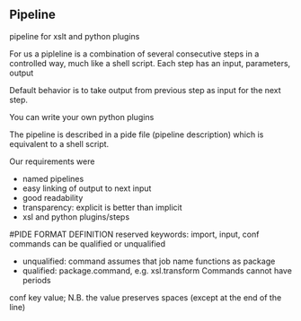 ## Pipeline
pipeline for xslt and python plugins

For us a pipleline is a combination of several consecutive steps in a 
controlled way, much like a shell script. Each step has an input, 
parameters, output 

Default behavior is to take output from previous step as input for the next 
step.

You can write your own python plugins 

The pipeline is described in a pide file (pipeline description) which is 
equivalent to a shell script.

Our requirements were
- named pipelines
- easy linking of output to next input
- good readability
- transparency: explicit is better than implicit
- xsl and python plugins/steps

#PIDE FORMAT DEFINITION
reserved keywords: import, input, conf
commands can be qualified or unqualified
- unqualified: command assumes that job name functions as package
- qualified: package.command, e.g. xsl.transform 
Commands cannot have periods  

conf key value; N.B. the value preserves spaces (except at the end of the line)
